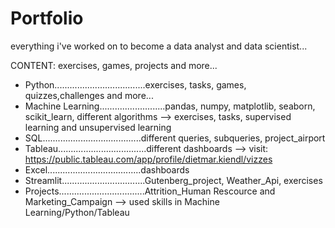 # Portfolio
everything i've worked on to become a data analyst and data scientist...


CONTENT:  exercises, games, projects and more...

- Python....................................exercises, tasks, games, quizzes,challenges and more...
- Machine Learning..........................pandas, numpy, matplotlib, seaborn, scikit_learn, different algorithms --> exercises, tasks, supervised learning and unsupervised learning
- SQL.......................................different queries, subqueries, project_airport
- Tableau...................................different dashboards --> visit: https://public.tableau.com/app/profile/dietmar.kiendl/vizzes
- Excel.....................................dashboards
- Streamlit.................................Gutenberg_project, Weather_Api, exercises
- Projects..................................Attrition_Human Rescource and Marketing_Campaign --> used skills in Machine Learning/Python/Tableau
